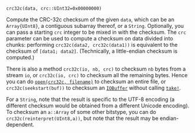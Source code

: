 ```
crc32c(data, crc::UInt32=0x00000000)
```

Compute the CRC-32c checksum of the given `data`, which can be an `Array{UInt8}`, a contiguous subarray thereof, or a `String`.  Optionally, you can pass a starting `crc` integer to be mixed in with the checksum.  The `crc` parameter can be used to compute a checksum on data divided into chunks: performing `crc32c(data2, crc32c(data1))` is equivalent to the checksum of `[data1; data2]`. (Technically, a little-endian checksum is computed.)

There is also a method `crc32c(io, nb, crc)` to checksum `nb` bytes from a stream `io`, or `crc32c(io, crc)` to checksum all the remaining bytes. Hence you can do [`open(crc32c, filename)`](@ref) to checksum an entire file, or `crc32c(seekstart(buf))` to checksum an [`IOBuffer`](@ref) without calling [`take!`](@ref).

For a `String`, note that the result is specific to the UTF-8 encoding (a different checksum would be obtained from a different Unicode encoding). To checksum an `a::Array` of some other bitstype, you can do `crc32c(reinterpret(UInt8,a))`, but note that the result may be endian-dependent.
